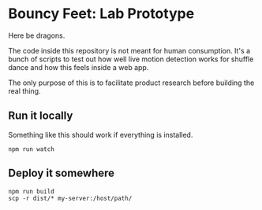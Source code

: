 # Bouncy Feet: Lab Prototype

Here be dragons.

The code inside this repository is not meant for human consumption. It's a bunch
of scripts to test out how well live motion detection works for shuffle dance
and how this feels inside a web app.

The only purpose of this is to facilitate product research before building the
real thing.

## Run it locally 

Something like this should work if everything is installed.

```
npm run watch
```

## Deploy it somewhere

```
npm run build
scp -r dist/* my-server:/host/path/
```
